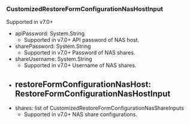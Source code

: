 ### CustomizedRestoreFormConfigurationNasHostInput
Supported in v7.0+

- apiPassword: System.String
  - Supported in v7.0+
      API password of NAS host.
- sharePassword: System.String
  - Supported in v7.0+
      Password of NAS shares.
- shareUsername: System.String
  - Supported in v7.0+
      Username of NAS shares.
- restoreFormConfigurationNasHost: RestoreFormConfigurationNasHostInput
  - 
- shares: list of CustomizedRestoreFormConfigurationNasShareInputs
  - Supported in v7.0+
      NAS share configurations.
